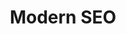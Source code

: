 ---
layout: workshop
title: Modern SEO 
weight: 50
permalink: "/training/2017-02-17-modern-seo"
category: Front End Development
description: Getting the most out of search engines and social networking is more
  important than ever! Take advantage of Google, Facebook and Twitter’s most advanced
  features, and boost user engagement.
image: "/images/training/2017-02-17-modern-seo.png"
stages:
- title: Modern SEO
  description: "Some aspects of SEO seem like black magic, but there’s a lot that
    can be done to ensure your app is at its best when shown in search results, and
    linked to on social networks. \n\nIn this course, we’ll begin with the basics
    of traditional SEO, and quickly move on to adding structured metadata to your
    app, so that your site shows up in search results in as rich a way as possible.\n\nNext,
    we’ll explore Accelerated Mobile Pages - an open-source initiative to provide
    users with an instant-loading experience on mobile devices. To accomplish this,
    we have to play by a strict set of rules, but the end result is worth it!\n\nFinally,
    we’ll look at mobile optimizations that will make your web applications more mobile
    friendly, including Web Application Manifests and more!"
  duration: 525
  agenda_items:
  - title: Traditional SEO
    description: 'It’s important to know where we’re starting from before we talk
      about where we’re going. Let’s look at some SEO basics, including content quality,
      page rank, positive and negative metrics. '
    item_type: lecture
    start_time: '9:00'
    duration: 30
  - title: Optimizing for Crawlers
    description: Giving hints to crawlers, by way of a `robots.txt` file, meta tags
      and DOM attributes can go a long way in allowing search engines to index and
      represent your content in the best way possible.
    item_type: lecture
    start_time: '9:30'
    duration: 30
  - title: EXERCISE 1 - Crawler optimizations
    description: Using what we’ve just learned, make some optimizations that will
      give web crawlers some important hints as to how your URLs relate to each other.
    item_type: exercise
    start_time: '10:00'
    duration: 30
  - title: Structured Data
    description: While search engines are good at inferring what your content is all
      about in general, providing structured data can allow further enrichment of
      how your site is represented in search results. We’ll look at providing standardized
      structured data, aligned with the [schema.org](http://schema.org) standard,
      to Google and other search engines.
    item_type: lecture
    start_time: '10:30'
    duration: 30
  - title: EXERCISE 2 - An events page
    description: Events are one of several types of structured data that popular search
      engines use to enrich listings in results pages. Using the google structured
      data tester, add some of this metadata to your app, and fix any warnings brought
      to your attention.
    item_type: exercise
    start_time: '11:00'
    duration: 30
  - title: Accelerated Mobile Pages
    description: Accelerated Mobile Pages are part of a standards-based effort to
      provide a nearly instant loading experience for content on mobile devices. While
      AMP-ready pages make use of familiar technologies, there are some strict constraints
      we must adhere to, in order to enable this fast-loading experience.
    item_type: lecture
    start_time: '11:30'
    duration: 30
  - title: EXERCISE 3 - Build an AMP Page
    description: We discussed two strategies for building AMP pages. For this exercise,
      make a separate namespace for equivalent AMP content, and build a simple representation
      of a news article, while staying within the relevant constraints.
    item_type: exercise
    start_time: '12:00'
    duration: 30
  - title: Lunch
    description: Break for Lunch
    item_type: break
    start_time: '12:30'
    duration: 60
  - title: Social Metadata
    description: Modern web crawlers execute at least a limited subset of your app’s
      JavaScript, but this doesn’t help much when it comes to sharing links on Facebook,
      Twitter, Slack and other sites. To provide a great social sharing experience,
      we need to employ server-side rendering and a combination of OpenGraph and Twitter
      Card metadata, to go along with our content.
    item_type: lecture
    start_time: '13:30'
    duration: 30
  - title: EXERCISE 4 - Enriched product pages
    description: The product pages for our e-commerce site currently provide a very
      basic sharing experience. Using your newfound knowledge of Twitter Card and
      OpenGraph meta tags, enrich the sharing experience with a large product image,
      and a short description
    item_type: exercise
    start_time: '14:00'
    duration: 30
  - title: Rules of Thumb
    description: Now that we’ve learned about social metadata, we can see that generating
      thumbnails will be a bit of a challenge. We’ll look at a battle-tested library
      called ImageMagick to generate all the sizes we need on the fly, and learn some
      tips and tricks to make sure our cropping and resizing will turn out beautifully.
    item_type: lecture
    start_time: '14:30'
    duration: 30
  - title: EXERCISE 5 - Thumb Generation
    description: Find a set of ImageMagick arguments that results in a great group
      of thumbnails, given a collection of source images. Make sure not to cut any
      area indicated as “critical” out of the thumbnail image.
    item_type: exercise
    start_time: '15:00'
    duration: 30
  - title: Embedding in other places
    description: We’ll go beyond simple link sharing, and explore the OEmbed standard,
      whereby our apps can instruct consumers as to how our rich web content should
      be represented on their sites.
    item_type: lecture
    start_time: '15:30'
    duration: 30
  - title: EXERCISE 6 - iframe via OEmbed
    description: Build a new express route that returns an OEmbed-compliant JSON response,
      instructing consumers to iframe your content.
    item_type: exercise
    start_time: '16:00'
    duration: 30
  - title: Mobile Optimizations
    description: In mid-2016, Google announced that mobile-friendliness would have
      a significant impact on SEO for their new “mobile index”. We’ll take a look
      at a few tools designed to measure how well our apps work on mobile devices
      and provide some key metrics and thresholds to keep an eye on. We’ll also take
      a look at some additional metadata that modern mobile devices can use to provide
      a more native-app-like experience.
    item_type: lecture
    start_time: '16:30'
    duration: 30
  - title: EXERCISE 7 - Lighthouse + Web App Manifest
    description: Add a web app manifest to our app, and make other easy improvements
      to boost our app’s lighthouse score
    item_type: exercise
    start_time: '17:00'
    duration: 30
  - title: Wrap Up & Recap
    description: We'll recap everything covered throughout the day.
    item_type: lecture
    start_time: '17:30'
    duration: 15
---